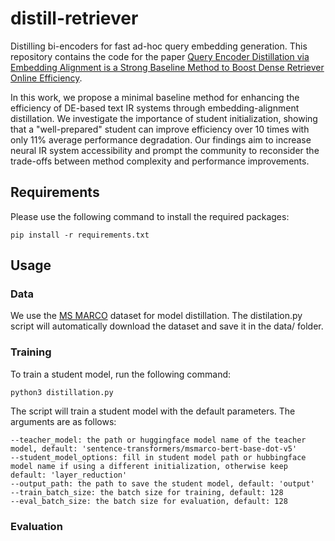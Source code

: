 # distill-retriever
Distilling bi-encoders for fast ad-hoc query embedding generation. This repository contains the code for the paper [Query Encoder Distillation via Embedding Alignment is a Strong Baseline Method to Boost Dense Retriever Online Efficiency](). 

In this work, we propose a minimal baseline method for enhancing the efficiency of DE-based text IR systems through embedding-alignment distillation. We investigate the importance of student initialization, showing that a "well-prepared" student can improve efficiency over 10 times with only 11\% average performance degradation. Our findings aim to increase neural IR system accessibility and prompt the community to reconsider the trade-offs between method complexity and performance improvements. 

## Requirements
Please use the following command to install the required packages:
```
pip install -r requirements.txt
```

## Usage
### Data
We use the [MS MARCO](https://microsoft.github.io/msmarco/) dataset for model distillation. The distilation.py script will automatically download the dataset and save it in the data/ folder.
### Training
To train a student model, run the following command:
```
python3 distillation.py
```
The script will train a student model with the default parameters. The arguments are as follows:
```
--teacher_model: the path or huggingface model name of the teacher model, default: 'sentence-transformers/msmarco-bert-base-dot-v5'
--student_model_options: fill in student model path or hubbingface model name if using a different initialization, otherwise keep default: 'layer_reduction'
--output_path: the path to save the student model, default: 'output'
--train_batch_size: the batch size for training, default: 128
--eval_batch_size: the batch size for evaluation, default: 128
```
### Evaluation


